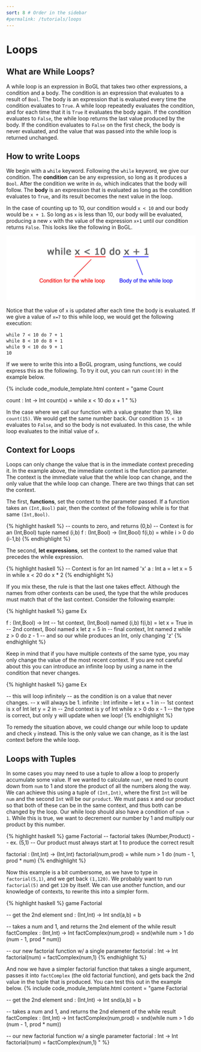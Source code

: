 ```yaml
---
sort: 8 # Order in the sidebar
#permalink: /tutorials/loops
---
```


# Loops

## What are While Loops?

A while loop is an expression in BoGL that takes two other expressions, a condition and a body. The condition is an expression that evaluates to a result of `Bool`. The body is an expression that is evaluated every time the condition evaluates to `True`. A while loop repeatedly evaluates the condition, and for each time that it is `True` it evaluates the body again. If the condition evaluates to `False`, the while loop returns the last value produced by the body. If the condition evaluates to `False` on the first check, the body is never evaluated, and the value that was passed into the while loop is returned unchanged.

## How to write Loops

We begin with a `while` keyword. Following the `while` keyword, we give our condition. The **condition** can be any expression, so long as it produces a `Bool`. After the condition we write in `do`, which indicates that the body will follow. The **body** is an expression that is evaluated as long as the condition evaluates to `True`, and its result becomes the next value in the loop.

In the case of counting up to 10, our condition would `x < 10` and our body would be `x + 1`. So long as `x` is less than 10, our body will be evaluated, producing a new `x` with the value of the expression `x+1` until our condition returns `False`. This looks like the following in BoGL.

![while loop, showing the condition and then the body](../imgs/while-loop.jpg)

Notice that the value of `x` is updated after each time the body is evaluated. If we give a value of `x=7` to this while loop, we would get the following execution:

```
while 7 < 10 do 7 + 1
while 8 < 10 do 8 + 1
while 9 < 10 do 9 + 1
10
```

If we were to write this into a BoGL program, using functions, we could express this as the following. To try it out, you can run `count(0)` in the example below.

{% include code_module_template.html
content = "game Count

count : Int -> Int
count(x) = while x < 10 do x + 1
"
%}

In the case where we call our function with a value greater than 10, like `count(15)`. We would get the same number back. Our condition `15 < 10` evaluates to `False`, and so the body is not evaluated. In this case, the while loop evaluates to the initial value of `x`.

## Context for Loops

Loops can only change the value that is in the immediate context preceding it. In the example above, the immediate context is the function parameter. The context is the immediate value that the while loop can change, and the only value that the while loop can change. There are two things that can set the context.

The first, **functions**, set the context to the parameter passed. If a function takes an `(Int,Bool)` pair, then the context of the following while is for that same `(Int,Bool)`.

{% highlight haskell %}
-- counts to zero, and returns (0,b)
-- Context is for an (Int,Bool) tuple named (i,b)
f : (Int,Bool) -> (Int,Bool)
f(i,b) = while i > 0 do (i-1,b)
{% endhighlight %}

The second, **let expressions**, set the context to the named value that precedes the while expression.

{% highlight haskell %}
-- Context is for an Int named 'x'
a : Int
a = let x = 5 in while x < 20 do x * 2
{% endhighlight %}

If you mix these, the rule is that the last one takes effect. Although the names from other contexts can be used, the type that the while produces must match that of the last context. Consider the following example:

{% highlight haskell %}
game Ex

f : (Int,Bool) -> Int          -- 1st context, (Int,Bool) named (i,b)
f(i,b) = let x = True in       -- 2nd context, Bool named x
         let z = 5 in          -- final context, Int named z
         while z > 0 do z - 1  -- and so our while produces an Int, only changing 'z'
{% endhighlight %}

Keep in mind that if you have multiple contexts of the same type, you may only change the value of the most recent context. If you are not careful about this you can introduce an infinite loop by using a name in the condition that never changes.

{% highlight haskell %}
game Ex

-- this will loop infinitely
-- as the condition is on a value that never changes.
-- x will always be 1.
infinite : Int
infinite = let x = 1 in -- 1st context is x of Int
           let y = 2 in -- 2nd context is y of Int
           while x > 0 do x - 1 -- the type is correct, but only y will update when we loop!
{% endhighlight %}

To remedy the situation above, we could change our while loop to update and check `y` instead. This is the only value we can change, as it is the last context before the while loop.

## Loops with Tuples

In some cases you may need to use a tuple to allow a loop to properly accumulate some value. If we wanted to calculate `num!`, we need to count down from `num` to 1 and store the product of all the numbers along the way. We can achieve this using a tuple of `(Int,Int)`, where the first `Int` will be `num` and the second `Int` will be our `product`. We must pass x and our product so that both of these can be in the same context, and thus both can be changed by the loop. Our while loop should also have a condition of `num > 1`. While this is true, we want to decrement our number by 1 and multiply our product by this number.

{% highlight haskell %}
game Factorial
-- factorial takes (Number,Product)
-- ex. (5,1)
-- Our product must always start at 1 to produce the correct result

factorial : (Int,Int) -> (Int,Int)
factorial(num,prod) = while num > 1 do (num - 1, prod * num)
{% endhighlight %}

Now this example is a bit cumbersome, as we have to type in `factorial(5,1)`, and we get back `(1,120)`. We probably want to run `factorial(5)` and get `120` by itself. We can use another function, and our knowledge of contexts, to rewrite this into a simpler form.

{% highlight haskell %}
game Factorial

-- get the 2nd element
snd : (Int,Int) -> Int
snd(a,b) = b

-- takes a num and 1, and returns the 2nd element of the while result
factComplex : (Int,Int) -> Int
factComplex(num,prod) = snd(while num > 1 do (num - 1, prod * num))

-- our new factorial function w/ a single parameter
factorial : Int -> Int
factorial(num) = factComplex(num,1)
{% endhighlight %}

And now we have a simpler factorial function that takes a single argument, passes it into `factComplex` (the old factorial function), and gets back the 2nd value in the tuple that is produced. You can test this out in the example below.
{% include code_module_template.html
content = "game Factorial

-- get the 2nd element
snd : (Int,Int) -> Int
snd(a,b) = b

-- takes a num and 1, and returns the 2nd element of the while result
factComplex : (Int,Int) -> Int
factComplex(num,prod) = snd(while num > 1 do (num - 1, prod * num))

-- our new factorial function w/ a single parameter
factorial : Int -> Int
factorial(num) = factComplex(num,1)
"
%}
